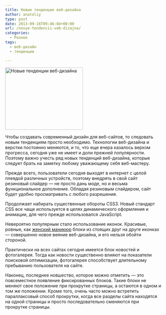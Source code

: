 ```yaml
---
title: Новые тенденции веб-дизайна
author: anatoliy
type: post
date: 2013-09-16T09:46:04+00:00
url: /novye-tendencii-veb-dizajna/
categories:
  - Разное
tags:
  - веб-дизайн
  - тенденции

---
```

<a href="http://formstyle.com.ua/wp-content/uploads/2013/09/Новые-тенденции-веб-дизайна.jpg" rel="lightbox[3251]" title="Новые тенденции веб-дизайна"><img class="alignleft size-full wp-image-3252" alt="Новые тенденции веб-дизайна" src="http://formstyle.com.ua/wp-content/uploads/2013/09/Новые-тенденции-веб-дизайна.jpg" width="250" height="200" /></a>

Чтобы создавать современный дизайн для веб-сайтов, то следовать новым тенденциям просто необходимо. Технологии веб-дизайна и верстки постоянно меняются, и то, что еще вчера казалось верхом прогресса, сегодня уже не имеет и доли прежней популярности. Поэтому важно учесть ряд новых тенденций веб-дизайна, которые следует брать на заметку любому уважающему себя веб-мастеру.

<!--more-->Прежде всего, пользователи сегодня выходят в интернет с целой плеядой различных устройств, поэтому внедрять в свой сайт резиновый слайдер &#8212; не просто дань моде, но и весьма функциональное дополнение. Обладая резиновым слайдером, сайт будет удобно просматривать с любого разрешения.

Продолжает набирать существенные обороты CSS3. Новый стандарт CSS все чаще используется в целях динамического оформления и анимации, для чего прежде использовался JavaScript.

Невероятно популярным стало использование иконок. Красивые, ровные, как <span style="text-decoration: underline;"><a href="http://www.cheremushki.ru/">женский маникюр</a></span> блоки из стоящих друг на друге иконках &#8212; совершенно новое веяние веб-дизайна, и его нельзя обойти стороной.

Практически на всех сайтах сегодня имеется блок новостей и фотогалерея. Тогда как новости существенно влияют на показатели поисковой оптимизации, фотогалерея способствует длительному пребыванию пользователя на сайте.

Наконец, последнее новшество, которое можно отметить &#8212; это повсеместное появление фиксированных блоков. Такие блоки не меняют свое положение при прокрутке страницы, а остаются в одном и том же положении. Кроме того, очень часто можно встретить параллаксовый способ прокрутки, когда все разделы сайта находятся на одной страницы и просто последовательно сменяются при прокрутке страницы.